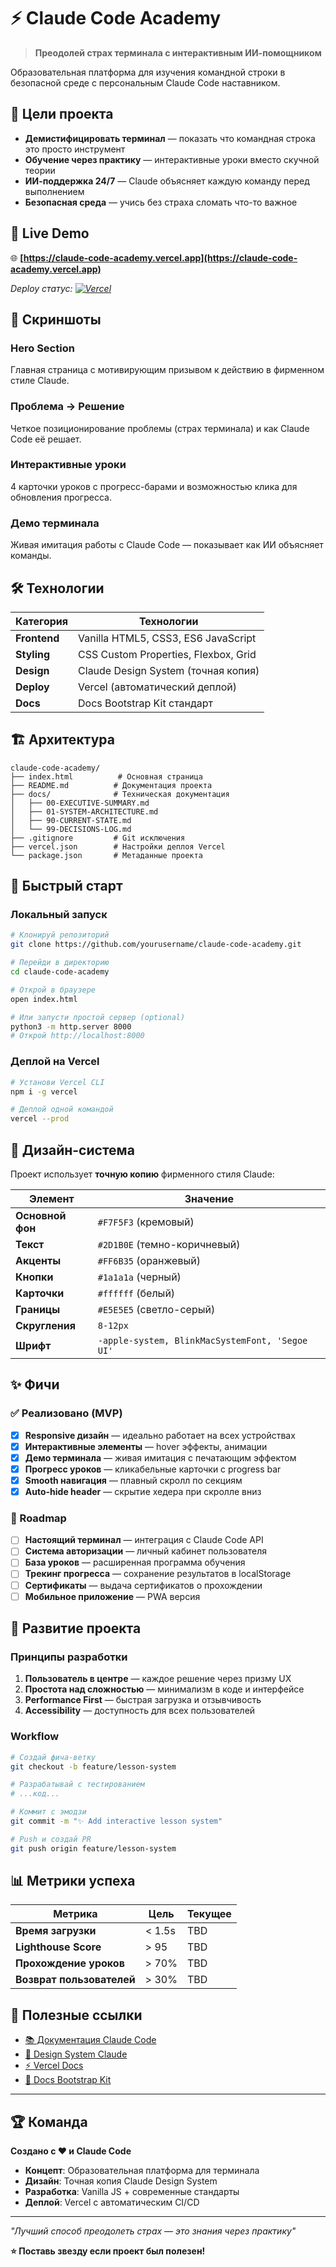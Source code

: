 # ⚡ Claude Code Academy

> **Преодолей страх терминала с интерактивным ИИ-помощником**

Образовательная платформа для изучения командной строки в безопасной среде с персональным Claude Code наставником.

## 🎯 Цели проекта

- **Демистифицировать терминал** — показать что командная строка это просто инструмент
- **Обучение через практику** — интерактивные уроки вместо скучной теории
- **ИИ-поддержка 24/7** — Claude объясняет каждую команду перед выполнением
- **Безопасная среда** — учись без страха сломать что-то важное

## 🚀 Live Demo

🌐 **[https://claude-code-academy.vercel.app](https://claude-code-academy.vercel.app)**

*Deploy статус: [![Vercel](https://vercelbadges.com/api/vercel-team/vercel/claude-code-academy)](https://claude-code-academy.vercel.app)*

## 📸 Скриншоты

### Hero Section
Главная страница с мотивирующим призывом к действию в фирменном стиле Claude.

### Проблема → Решение
Четкое позиционирование проблемы (страх терминала) и как Claude Code её решает.

### Интерактивные уроки
4 карточки уроков с прогресс-барами и возможностью клика для обновления прогресса.

### Демо терминала
Живая имитация работы с Claude Code — показывает как ИИ объясняет команды.

## 🛠 Технологии

| Категория | Технологии |
|-----------|------------|
| **Frontend** | Vanilla HTML5, CSS3, ES6 JavaScript |
| **Styling** | CSS Custom Properties, Flexbox, Grid |
| **Design** | Claude Design System (точная копия) |
| **Deploy** | Vercel (автоматический деплой) |
| **Docs** | Docs Bootstrap Kit стандарт |

## 🏗 Архитектура

```
claude-code-academy/
├── index.html          # Основная страница
├── README.md          # Документация проекта
├── docs/              # Техническая документация
│   ├── 00-EXECUTIVE-SUMMARY.md
│   ├── 01-SYSTEM-ARCHITECTURE.md
│   ├── 90-CURRENT-STATE.md
│   └── 99-DECISIONS-LOG.md
├── .gitignore         # Git исключения
├── vercel.json        # Настройки деплоя Vercel
└── package.json       # Метаданные проекта
```

## 🚀 Быстрый старт

### Локальный запуск

```bash
# Клонируй репозиторий
git clone https://github.com/yourusername/claude-code-academy.git

# Перейди в директорию
cd claude-code-academy

# Открой в браузере
open index.html

# Или запусти простой сервер (optional)
python3 -m http.server 8000
# Открой http://localhost:8000
```

### Деплой на Vercel

```bash
# Установи Vercel CLI
npm i -g vercel

# Деплой одной командой
vercel --prod
```

## 🎨 Дизайн-система

Проект использует **точную копию** фирменного стиля Claude:

| Элемент | Значение |
|---------|----------|
| **Основной фон** | `#F7F5F3` (кремовый) |
| **Текст** | `#2D1B0E` (темно-коричневый) |
| **Акценты** | `#FF6B35` (оранжевый) |
| **Кнопки** | `#1a1a1a` (черный) |
| **Карточки** | `#ffffff` (белый) |
| **Границы** | `#E5E5E5` (светло-серый) |
| **Скругления** | `8-12px` |
| **Шрифт** | `-apple-system, BlinkMacSystemFont, 'Segoe UI'` |

## ✨ Фичи

### ✅ Реализовано (MVP)

- [x] **Responsive дизайн** — идеально работает на всех устройствах
- [x] **Интерактивные элементы** — hover эффекты, анимации
- [x] **Демо терминала** — живая имитация с печатающим эффектом
- [x] **Прогресс уроков** — кликабельные карточки с progress bar
- [x] **Smooth навигация** — плавный скролл по секциям
- [x] **Auto-hide header** — скрытие хедера при скролле вниз

### 🔮 Roadmap

- [ ] **Настоящий терминал** — интеграция с Claude Code API
- [ ] **Система авторизации** — личный кабинет пользователя
- [ ] **База уроков** — расширенная программа обучения
- [ ] **Трекинг прогресса** — сохранение результатов в localStorage
- [ ] **Сертификаты** — выдача сертификатов о прохождении
- [ ] **Мобильное приложение** — PWA версия

## 🤝 Развитие проекта

### Принципы разработки

1. **Пользователь в центре** — каждое решение через призму UX
2. **Простота над сложностью** — минимализм в коде и интерфейсе
3. **Performance First** — быстрая загрузка и отзывчивость
4. **Accessibility** — доступность для всех пользователей

### Workflow

```bash
# Создай фича-ветку
git checkout -b feature/lesson-system

# Разрабатывай с тестированием
# ...код...

# Коммит с эмодзи
git commit -m "✨ Add interactive lesson system"

# Push и создай PR
git push origin feature/lesson-system
```

## 📊 Метрики успеха

| Метрика | Цель | Текущее |
|---------|------|---------|
| **Время загрузки** | < 1.5s | TBD |
| **Lighthouse Score** | > 95 | TBD |
| **Прохождение уроков** | > 70% | TBD |
| **Возврат пользователей** | > 30% | TBD |

## 🔗 Полезные ссылки

- [📚 Документация Claude Code](https://docs.claude.ai/en/docs/claude-code)
- [🎨 Design System Claude](https://claude.ai)
- [⚡ Vercel Docs](https://vercel.com/docs)
- [📖 Docs Bootstrap Kit](../docs/)

---

## 🏆 Команда

**Создано с ❤️ и Claude Code**

- **Концепт**: Образовательная платформа для терминала
- **Дизайн**: Точная копия Claude Design System
- **Разработка**: Vanilla JS + современные стандарты
- **Деплой**: Vercel с автоматическим CI/CD

---

*"Лучший способ преодолеть страх — это знания через практику"*

**⭐ Поставь звезду если проект был полезен!**